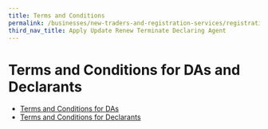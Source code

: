 ```yaml
---
title: Terms and Conditions
permalink: /businesses/new-traders-and-registration-services/registration-services/apply-update-renew-terminate-declaring-agent-account-and-declarant/Terms-and-conditions
third_nav_title: Apply Update Renew Terminate Declaring Agent 
---
```


# Terms and Conditions for DAs and Declarants 

-   [Terms and Conditions for DAs](/files/businesses/TCsDAfinal.pdf)
-   [Terms and Conditions for Declarants](/files/businesses/TCs-Declarant-final.pdf)
